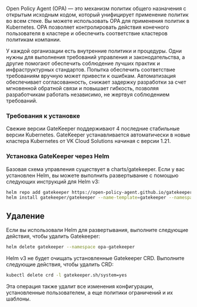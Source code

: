 Open Policy Agent (OPA) — это механизм политик общего назначения с открытым исходным кодом, который унифицирует применение политик во всем стеке. Вы можете использовать OPA для применения политик в Kubernetes. OPA позволяет контролировать действия конечного пользователя в кластере и обеспечить соответствие кластеров политикам компании.

У каждой организации есть внутренние политики и процедуры. Одни нужны для выполнения требований управления и законодательства, а другие помогают обеспечить соблюдение лучших практик и инфраструктурных стандартов. Попытка обеспечить соответствие требованиям вручную может привести к ошибкам. Автоматизация обеспечивает согласованность, снижает задержку разработки за счет мгновенной обратной связи и повышает гибкость, позволяя разработчикам работать независимо, не жертвуя соблюдением требований.

### Требования к установке

Свежие версии GateKeeper поддерживают 4 последние стабильные версии Kubernetes. GateKeeper устанавливается автоматически в новые кластера Kubernetes от VK Cloud Solutions начиная с версии 1.21.

### Установка GateKeeper через Helm

Базовая схема управления существует в charts/gatekeeper. Если у вас установлен Helm, вы можете выполнить развертывание с помощью следующих инструкций для Helm v3:

```bash
helm repo add gatekeeper https://open-policy-agent.github.io/gatekeeper/charts
helm install gatekeeper/gatekeeper --name-template=gatekeeper --namespace opa-gatekeeper --create-namespace
```

## Удаление

Если вы использовали Helm для развертывания, выполните следующие действия, чтобы удалить Gatekeeper:

```bash
helm delete gatekeeper --namespace opa-gatekeeper
```

Helm v3 не будет очищать установленные Gatekeeper CRD. Выполните следующие действия, чтобы удалить CRD:

```bash
kubectl delete crd -l gatekeeper.sh/system=yes
```

Эта операция также удалит все изменения конфигурации, установленные пользователем, а еще политики ограничений и их шаблоны.

